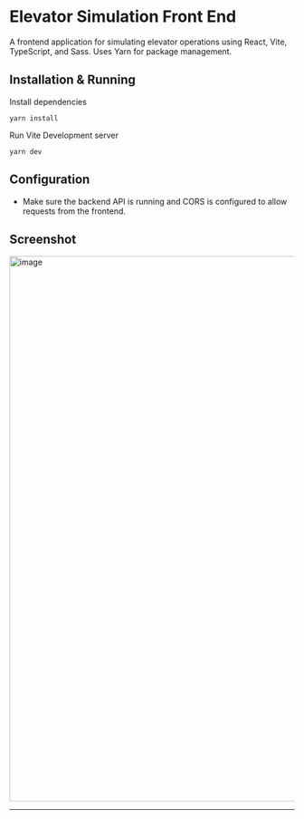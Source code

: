 # Elevator Simulation Front End

A frontend application for simulating elevator operations using React, Vite, TypeScript, and Sass. Uses Yarn for package management.

## Installation & Running

Install dependencies

```
yarn install
```

Run Vite Development server

```
yarn dev
```

## Configuration

<ul>
  <li>Make sure the backend API is running and CORS is configured to allow requests from the frontend.</li>
</ul>

## Screenshot

<img width="1881" height="963" alt="image" src="https://github.com/user-attachments/assets/bd604078-6622-486d-8a04-a12d7f98b8e7" />


---
